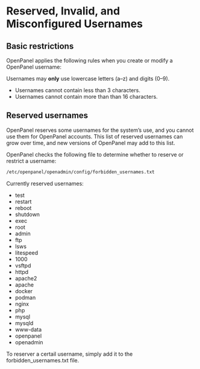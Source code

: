 # Reserved, Invalid, and Misconfigured Usernames

## Basic restrictions

OpenPanel applies the following rules when you create or modify a OpenPanel username:

Usernames may **only** use lowercase letters (a–z) and digits (0–9).
- Usernames cannot contain less than 3 characters.
- Usernames cannot contain more than  than 16 characters.

##  Reserved usernames

OpenPanel reserves some usernames for the system’s use, and you cannot use them for OpenPanel accounts. This list of reserved usernames can grow over time, and new versions of OpenPanel may add to this list.

OpenPanel checks the following file to determine whether to reserve or restrict a username:

```bash
/etc/openpanel/openadmin/config/forbidden_usernames.txt
```

Currently reserved usernames:

- test
- restart
- reboot
- shutdown
- exec
- root
- admin
- ftp
- lsws
- litespeed
- 1000
- vsftpd
- httpd
- apache2
- apache
- docker
- podman
- nginx
- php
- mysql
- mysqld
- www-data
- openpanel
- openadmin

To reserver a certail username, simply add it to the forbidden_usernames.txt file.
